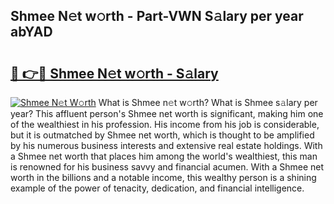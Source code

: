 ## Shmee N𝚎t w𝚘rth - Part-VWN S𝚊lary per year abYAD

# <h2><a href="http://gc2lkqz.nevu.top/?p=Shmee">🔗 👉🔴 Shmee N𝚎t w𝚘rth - S𝚊lary</a></h2>

[![Shmee N𝚎t W𝚘rth](https://i.imgur.com/Oavwk0R.jpeg)](http://gc2lkqz.nevu.top/?p=Shmee)
What is Shmee n𝚎t w𝚘rth? What is Shmee s𝚊lary per year?
This affluent person's Shmee net worth is significant, making him one of the wealthiest in his profession. His income from his job is considerable, but it is outmatched by Shmee net worth, which is thought to be amplified by his numerous business interests and extensive real estate holdings. With a Shmee net worth that places him among the world's wealthiest, this man is renowned for his business savvy and financial acumen. With a Shmee net worth in the billions and a notable income, this wealthy person is a shining example of the power of tenacity, dedication, and financial intelligence.
